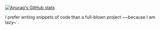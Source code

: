[![Anurag's GitHub stats](https://github-readme-stats.vercel.app/api?username=takase1121)](https://github.com/anuraghazra/github-readme-stats)

I prefer writing snippets of code than a full-blown project ~~because I am lazy~`.
